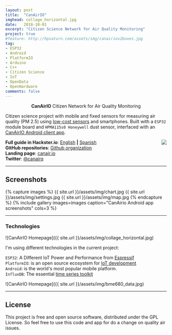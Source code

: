 ```yaml
---
layout: post
title:  "CanAirIO"
imghead: collage_horizontal.jpg
date:   2018-10-01
excerpt: "Citizen Science Network for Air Quality Monitoring"
project: true
#feature: http://hpsaturn.com/assets/img/canairiov2boxes.jpg
tag:
- ESP32
- Android
- PlatformIO
- Arduino
- C++
- Citizen Science
- IoT
- OpenData
- OpenHardware
comments: false
---
```

   
<center><b>CanAirIO</b> Citizen Network for Air Quality Monitoring</center>

Citizen science project with mobile and fixed sensors for measuring air quality (PM 2.5) using [low-cost sensors](https://github.com/kike-canaries/esp32-hpma115s0) and smartphones. Built with a `ESP32` module board and `HPMA115s0 Honeywell` dust sensor, interfaced with an [CanAirIO Android client app](https://github.com/kike-canaries/android-hpma115s0).

<a href="https://play.google.com/store/apps/details?id=hpsaturn.pollutionreporter" target="_blank"><img src="{{ site.url }}/assets/img/gplayicon.png" align="right"></a>

**Full guide in Hackster.io**: [English](https://www.hackster.io/MetaKernel/canairio-citizen-network-for-air-quality-monitoring-bbf647) 
**|** [Spanish](https://www.hackster.io/114723/canairio-red-ciudadana-para-monitoreo-de-calidad-del-aire-96f79a) <br/>
**GitHub repositories**: [Github organization](https://github.com/kike-canaries) <br/>
**Landing page**: [canair.io](http://canair.io) <br/>
**Twitter**: [@canairq](https://twitter.com/canairq)

---

## Screenshots

{% capture images %}
  {{ site.url }}/assets/img/chart.jpg
  {{ site.url }}/assets/img/settings.jpg
  {{ site.url }}/assets/img/map.jpg
{% endcapture %}
{% include gallery images=images caption="CanAirio Android app screenshots" cols=3 %}

---

### Technologies

![CanAirIO Homepage]({{ site.url }}/assets/img/collage_horizontal.jpg)

I'm using different technologies in the current project: <br/> 

`ESP32`: A Different IoT Power and Performance from [Espressif](https://www.espressif.com/en/products/hardware/esp32/overview) <br/>
`PlatformIO`: is an open source ecosystem for [IoT development](https://platformio.org/) <br/>
`Android`: is the world's most popular mobile platform. <br/>
`InfluxDB`: The essential [time series toolkit](https://www.influxdata.com/products/) <br/>

![CanAirIO Homepage]({{ site.url }}/assets/img/bme680_data.jpg)

---

## License

This project is free and open source software, distributed under the GPL License. So feel free to use this code and app for do a change on quality air issues.
